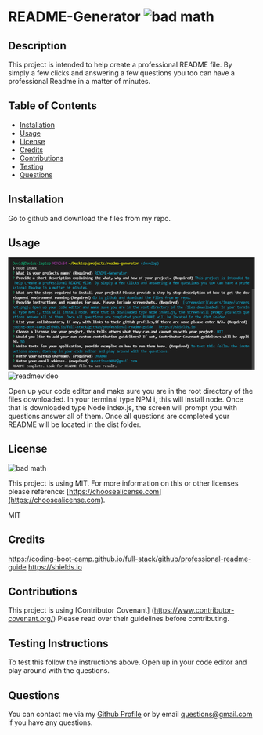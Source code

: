 

# README-Generator ![bad math](https://img.shields.io/badge/License-MIT-blue)

## Description
This project is intended to help create a professional README file. By simply a few clicks and answering a few questions you too can have a professional Readme in a matter of minutes.

## Table of Contents

- [Installation](#installation)
- [Usage](#usage)
- [License](#license)
- [Credits](#credits)
- [Contributions](#contributions)
- [Testing](#testing)
- [Questions](#questions)

## Installation
Go to github and download the files from my repo.

## Usage
![screenshot](/assets/images/screenshot.PNG "screenshot") 
![readmevideo](https://watch.screencastify.com/v/Xw0ts4IlRtR2z3W1AWB1 "Readmevideo")

Open up your code editor and make sure you are in the root directory of the files downloaded. In your terminal type NPM i, this will install node. Once that is downloaded type Node index.js, the screen will prompt you with questions answer all of them. Once all questions are completed your README will be located in the dist folder.

## License

![bad math](https://img.shields.io/badge/License-MIT-blue)

This project is using MIT. For more information on this or other licenses please reference: [https://choosealicense.com](https;//choosealicense.com).

MIT

## Credits

https://coding-boot-camp.github.io/full-stack/github/professional-readme-guide https://shields.io

## Contributions

This project is using [Contributor Covenant] (https://www.contributor-covenant.org/) Please read over their guidelines before contributing.

## Testing Instructions

To test this follow the instructions above. Open up in your code editor and play around with the questions.

## Questions
You can contact me via my [Github Profile](https://github.com/dy9040)
or by email questions@gmail.com if you have any questions.